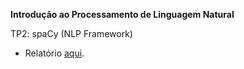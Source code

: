 **Introdução ao Processamento de Linguagem Natural**

TP2: spaCy (NLP Framework)

* Relatório [aqui](Report.pdf).